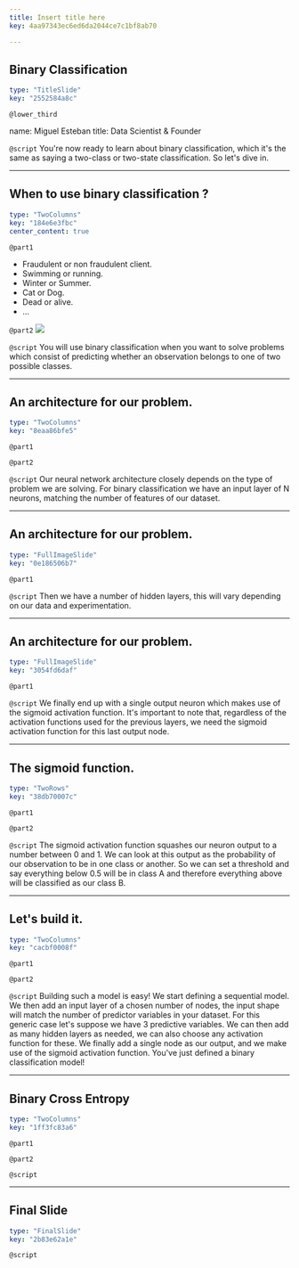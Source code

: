 ```yaml
---
title: Insert title here
key: 4aa97343ec6ed6da2044ce7c1bf8ab70

---
```

## Binary Classification

```yaml
type: "TitleSlide"
key: "2552584a8c"
```

`@lower_third`

name: Miguel Esteban
title: Data Scientist & Founder


`@script`
You're now ready to learn about binary classification, which it's the same as saying a two-class or two-state classification. So let's dive in.


---
## When to use binary classification ?

```yaml
type: "TwoColumns"
key: "184e6e3fbc"
center_content: true
```

`@part1`
- Fraudulent or non fraudulent client.
- Swimming or running.
- Winter or Summer.
- Cat or Dog.
- Dead or alive.
- ...


`@part2`
![](image-url)


`@script`
You will use binary classification when you want to solve problems which consist of predicting whether an observation belongs to one of two possible classes.


---
## An architecture for our problem.

```yaml
type: "TwoColumns"
key: "8eaa86bfe5"
```

`@part1`



`@part2`



`@script`
Our neural network architecture closely depends on the type of problem we are solving. For binary classification we have an input layer of N neurons, matching the number of features of our dataset.


---
## An architecture for our problem.

```yaml
type: "FullImageSlide"
key: "0e186506b7"
```

`@part1`



`@script`
Then we have a number of hidden layers, this will vary depending on our data and experimentation.


---
## An architecture for our problem.

```yaml
type: "FullImageSlide"
key: "3054fd6daf"
```

`@part1`



`@script`
We finally end up with a single output neuron which makes use of the sigmoid activation function. It's important to note that, regardless of the activation functions used for the previous layers, we need the sigmoid activation function for this last output node.


---
## The sigmoid function.

```yaml
type: "TwoRows"
key: "38db70007c"
```

`@part1`



`@part2`



`@script`
The sigmoid activation function squashes our neuron output to a number between 0 and 1. We can look at this output as the probability of our observation to be in one class or another. So we can set a threshold and say everything below 0.5 will be in class A and therefore everything above will be classified as our class B.


---
## Let's build it.

```yaml
type: "TwoColumns"
key: "cacbf0008f"
```

`@part1`



`@part2`



`@script`
Building such a model is easy! We start defining a sequential model. We then add an input layer of a chosen number of nodes, the input shape will match the number of predictor variables in your dataset. For this generic case let's suppose we have 3 predictive variables. We can then add as many hidden layers as needed, we can also choose any activation function for these. We finally add a single node as our output, and we make use of the sigmoid activation function. You've just defined a binary classification model!


---
## Binary Cross Entropy

```yaml
type: "TwoColumns"
key: "1ff3fc83a6"
```

`@part1`



`@part2`



`@script`



---
## Final Slide

```yaml
type: "FinalSlide"
key: "2b83e62a1e"
```

`@script`


